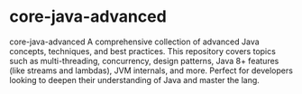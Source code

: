 # core-java-advanced
core-java-advanced A comprehensive collection of advanced Java concepts, techniques, and best practices. This repository covers topics such as multi-threading, concurrency, design patterns, Java 8+ features (like streams and lambdas), JVM internals, and more. Perfect for developers looking to deepen their understanding of Java and master the lang.
